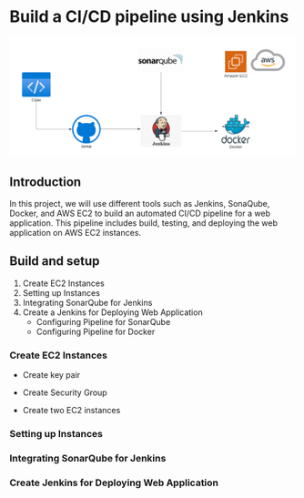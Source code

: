 # Build a CI/CD pipeline using Jenkins

![images_ci-cd](./images/CI_CD.png)

## Introduction
In this project, we will use different tools such as Jenkins, SonaQube, Docker, and AWS EC2 to build an automated CI/CD pipeline for a web application. This pipeline includes build, testing, and deploying the web application on AWS EC2 instances.

## Build and setup
1. Create EC2 Instances
2. Setting up Instances
3. Integrating SonarQube for Jenkins
4. Create a Jenkins for Deploying Web Application
   - Configuring Pipeline for SonarQube
   - Configuring Pipeline for Docker

  ### Create EC2 Instances
  - Create key pair
    
  - Create Security Group
    
  - Create two EC2 instances
  ### Setting up Instances
  
  ### Integrating SonarQube for Jenkins
  
  ### Create Jenkins for Deploying Web Application
  

